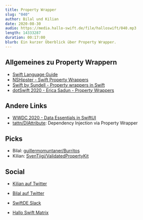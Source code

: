 ```yaml
---
title: Property Wrapper
slug: "040"
author: Bilal und Kilian
date: 2020-08-30
audio: https://media.hallo-swift.de/file/halloswift/040.mp3
length: 14333287
duration: 00:17:00
blurb: Ein kurzer Überblick über Property Wrapper.
---
```


## Allgemeines zu Property Wrappern

 - [Swift Language Guide](https://docs.swift.org/swift-book/LanguageGuide/Properties.html#ID617)
 - [NSHipster - Swift Property Wrappers](https://nshipster.com/propertywrapper/)
 - [Swift by Sundell - Property wrappers in Swift](https://www.swiftbysundell.com/articles/property-wrappers-in-swift/)
 - [dotSwift 2020 - Erica Sadun - Property Wrappers](https://www.youtube.com/watch?v=ctNMf_qVXPg)

## Andere Links

 - [WWDC 2020 - Data Essentials in SwiftUI](https://developer.apple.com/wwdc20/10040)
 - [tattn/DIAttribute](https://github.com/tattn/DIAttribute): Dependency Injection via Property Wrapper

## Picks

- Bilal: [guillermomuntaner/Burritos](https://github.com/guillermomuntaner/Burritos)
- Kilian: [SvenTiigi/ValidatedPropertyKit](https://github.com/SvenTiigi/ValidatedPropertyKit)


## Social

- [Kilian auf Twitter](https://twitter.com/kiliankoe)
- [Bilal auf Twitter](https://twitter.com/Reffas_Bilal)

- [SwiftDE Slack](https://join.slack.com/t/swiftde/shared_invite/zt-7r4hfpmv-m2CLTofoNTWhRE4v8vyMhg)
- [Hallo Swift Matrix](https://matrix.to/#/#hallo-swift:matrix.org)
